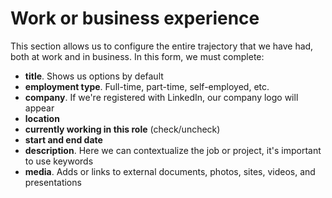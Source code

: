 # Work or business experience



This section allows us to configure the entire trajectory that we have had, both at work and in business. In this form, we must complete:

* **title**. Shows us options by default
* **employment type**. Full-time, part-time, self-employed, etc.
* **company**. If we're registered with LinkedIn, our company logo will appear
* **location**
* **currently working in this role** (check/uncheck)
* **start and end date**
* **description**. Here we can contextualize the job or project, it's important to use keywords
* **media**. Adds or links to external documents, photos, sites, videos, and presentations
